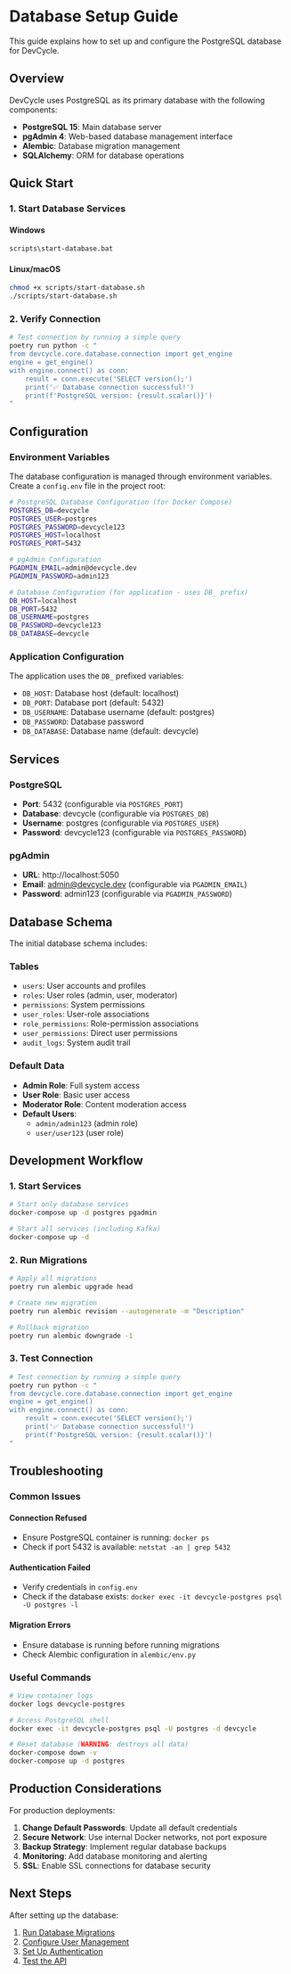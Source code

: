 # Database Setup Guide

This guide explains how to set up and configure the PostgreSQL database for DevCycle.

## Overview

DevCycle uses PostgreSQL as its primary database with the following components:
- **PostgreSQL 15**: Main database server
- **pgAdmin 4**: Web-based database management interface
- **Alembic**: Database migration management
- **SQLAlchemy**: ORM for database operations

## Quick Start

### 1. Start Database Services

#### Windows
```bash
scripts\start-database.bat
```

#### Linux/macOS
```bash
chmod +x scripts/start-database.sh
./scripts/start-database.sh
```

### 2. Verify Connection
```bash
# Test connection by running a simple query
poetry run python -c "
from devcycle.core.database.connection import get_engine
engine = get_engine()
with engine.connect() as conn:
    result = conn.execute('SELECT version();')
    print('✅ Database connection successful!')
    print(f'PostgreSQL version: {result.scalar()}')
"
```

## Configuration

### Environment Variables

The database configuration is managed through environment variables. Create a `config.env` file in the project root:

```bash
# PostgreSQL Database Configuration (for Docker Compose)
POSTGRES_DB=devcycle
POSTGRES_USER=postgres
POSTGRES_PASSWORD=devcycle123
POSTGRES_HOST=localhost
POSTGRES_PORT=5432

# pgAdmin Configuration
PGADMIN_EMAIL=admin@devcycle.dev
PGADMIN_PASSWORD=admin123

# Database Configuration (for application - uses DB_ prefix)
DB_HOST=localhost
DB_PORT=5432
DB_USERNAME=postgres
DB_PASSWORD=devcycle123
DB_DATABASE=devcycle
```

### Application Configuration

The application uses the `DB_` prefixed variables:
- `DB_HOST`: Database host (default: localhost)
- `DB_PORT`: Database port (default: 5432)
- `DB_USERNAME`: Database username (default: postgres)
- `DB_PASSWORD`: Database password
- `DB_DATABASE`: Database name (default: devcycle)

## Services

### PostgreSQL
- **Port**: 5432 (configurable via `POSTGRES_PORT`)
- **Database**: devcycle (configurable via `POSTGRES_DB`)
- **Username**: postgres (configurable via `POSTGRES_USER`)
- **Password**: devcycle123 (configurable via `POSTGRES_PASSWORD`)

### pgAdmin
- **URL**: http://localhost:5050
- **Email**: admin@devcycle.dev (configurable via `PGADMIN_EMAIL`)
- **Password**: admin123 (configurable via `PGADMIN_PASSWORD`)

## Database Schema

The initial database schema includes:

### Tables
- `users`: User accounts and profiles
- `roles`: User roles (admin, user, moderator)
- `permissions`: System permissions
- `user_roles`: User-role associations
- `role_permissions`: Role-permission associations
- `user_permissions`: Direct user permissions
- `audit_logs`: System audit trail

### Default Data
- **Admin Role**: Full system access
- **User Role**: Basic user access
- **Moderator Role**: Content moderation access
- **Default Users**:
  - `admin/admin123` (admin role)
  - `user/user123` (user role)

## Development Workflow

### 1. Start Services
```bash
# Start only database services
docker-compose up -d postgres pgadmin

# Start all services (including Kafka)
docker-compose up -d
```

### 2. Run Migrations
```bash
# Apply all migrations
poetry run alembic upgrade head

# Create new migration
poetry run alembic revision --autogenerate -m "Description"

# Rollback migration
poetry run alembic downgrade -1
```

### 3. Test Connection
```bash
# Test connection by running a simple query
poetry run python -c "
from devcycle.core.database.connection import get_engine
engine = get_engine()
with engine.connect() as conn:
    result = conn.execute('SELECT version();')
    print('✅ Database connection successful!')
    print(f'PostgreSQL version: {result.scalar()}')
"
```

## Troubleshooting

### Common Issues

#### Connection Refused
- Ensure PostgreSQL container is running: `docker ps`
- Check if port 5432 is available: `netstat -an | grep 5432`

#### Authentication Failed
- Verify credentials in `config.env`
- Check if the database exists: `docker exec -it devcycle-postgres psql -U postgres -l`

#### Migration Errors
- Ensure database is running before running migrations
- Check Alembic configuration in `alembic/env.py`

### Useful Commands

```bash
# View container logs
docker logs devcycle-postgres

# Access PostgreSQL shell
docker exec -it devcycle-postgres psql -U postgres -d devcycle

# Reset database (WARNING: destroys all data)
docker-compose down -v
docker-compose up -d postgres
```

## Production Considerations

For production deployments:

1. **Change Default Passwords**: Update all default credentials
2. **Secure Network**: Use internal Docker networks, not port exposure
3. **Backup Strategy**: Implement regular database backups
4. **Monitoring**: Add database monitoring and alerting
5. **SSL**: Enable SSL connections for database security

## Next Steps

After setting up the database:

1. [Run Database Migrations](../migrations/README.md)
2. [Configure User Management](../user-management/README.md)
3. [Set Up Authentication](../authentication/README.md)
4. [Test the API](../api-testing/README.md)
